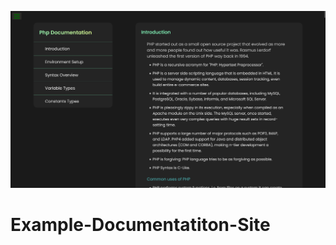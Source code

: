 ![example_documentation_site_1366x768_poster](./git-images/example_documentation_site_1366x768_poster.png)

# Example-Documentatiton-Site